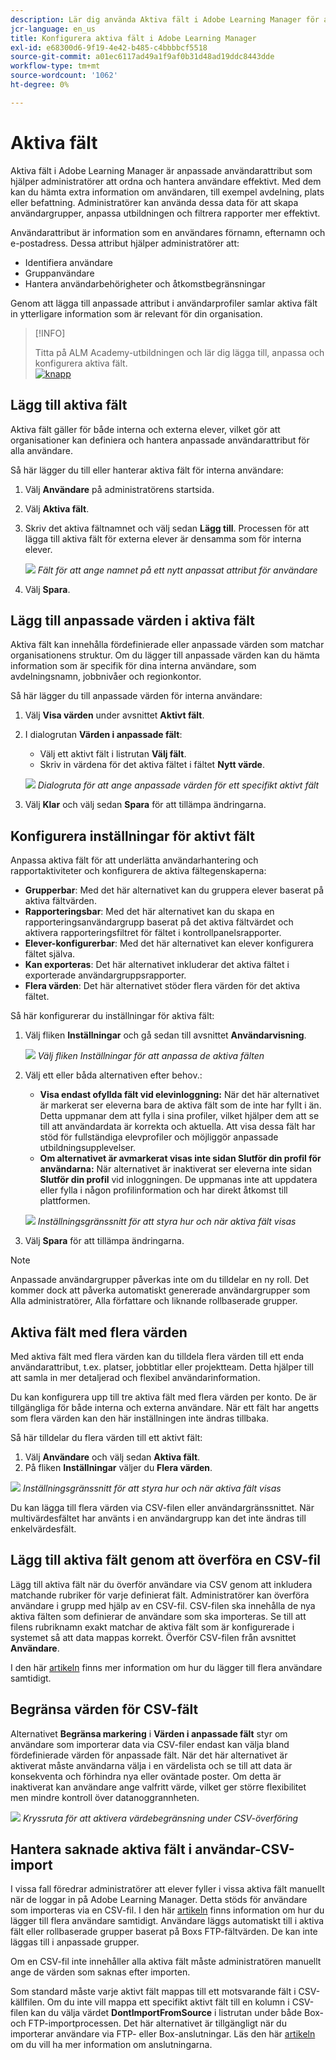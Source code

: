 ```yaml
---
description: Lär dig använda Aktiva fält i Adobe Learning Manager för att hämta, ordna och hantera anpassad användarinformation. Förbättra rapportering, filtrering och användarsegmentering med flexibla fältkonfigurationer.
jcr-language: en_us
title: Konfigurera aktiva fält i Adobe Learning Manager
exl-id: e68300d6-9f19-4e42-b485-c4bbbbcf5518
source-git-commit: a01ec6117ad49a1f9af0b31d48ad19ddc8443dde
workflow-type: tm+mt
source-wordcount: '1062'
ht-degree: 0%

---
```


# Aktiva fält

Aktiva fält i Adobe Learning Manager är anpassade användarattribut som hjälper administratörer att ordna och hantera användare effektivt. Med dem kan du hämta extra information om användaren, till exempel avdelning, plats eller befattning. Administratörer kan använda dessa data för att skapa användargrupper, anpassa utbildningen och filtrera rapporter mer effektivt.

Användarattribut är information som en användares förnamn, efternamn och e-postadress. Dessa attribut hjälper administratörer att:

* Identifiera användare
* Gruppanvändare
* Hantera användarbehörigheter och åtkomstbegränsningar

Genom att lägga till anpassade attribut i användarprofiler samlar aktiva fält in ytterligare information som är relevant för din organisation.

>[!INFO]
>
>Titta på ALM Academy-utbildningen och lär dig lägga till, anpassa och konfigurera aktiva fält.<br>[![knapp](assets/launch-training-button.png)](https://content.adobelearningmanageracademy.com/app/learner?accountId=98632#/course/7555741)</br>

## Lägg till aktiva fält

Aktiva fält gäller för både interna och externa elever, vilket gör att organisationer kan definiera och hantera anpassade användarattribut för alla användare.

Så här lägger du till eller hanterar aktiva fält för interna användare:

1. Välj **Användare** på administratörens startsida.

2. Välj **Aktiva fält**.

3. Skriv det aktiva fältnamnet och välj sedan **Lägg till**. Processen för att lägga till aktiva fält för externa elever är densamma som för interna elever.

   ![](assets/add-active-field-alm.png)
   _Fält för att ange namnet på ett nytt anpassat attribut för användare_

4. Välj **Spara**.

## Lägg till anpassade värden i aktiva fält

Aktiva fält kan innehålla fördefinierade eller anpassade värden som matchar organisationens struktur. Om du lägger till anpassade värden kan du hämta information som är specifik för dina interna användare, som avdelningsnamn, jobbnivåer och regionkontor.

Så här lägger du till anpassade värden för interna användare:

1. Välj **Visa värden** under avsnittet **Aktivt fält**.
2. I dialogrutan **Värden i anpassade fält**:

   * Välj ett aktivt fält i listrutan **Välj fält**.
   * Skriv in värdena för det aktiva fältet i fältet **Nytt värde**.

   ![](assets/add-value-active-fields.png)
   _Dialogruta för att ange anpassade värden för ett specifikt aktivt fält_

3. Välj **Klar** och välj sedan **Spara** för att tillämpa ändringarna.

## Konfigurera inställningar för aktivt fält

Anpassa aktiva fält för att underlätta användarhantering och rapportaktiviteter och konfigurera de aktiva fältegenskaperna:

* **Grupperbar**: Med det här alternativet kan du gruppera elever baserat på aktiva fältvärden.
* **Rapporteringsbar**: Med det här alternativet kan du skapa en rapporteringsanvändargrupp baserat på det aktiva fältvärdet och aktivera rapporteringsfiltret för fältet i kontrollpanelsrapporter.
* **Elever-konfigurerbar**: Med det här alternativet kan elever konfigurera fältet själva.
* **Kan exporteras**: Det här alternativet inkluderar det aktiva fältet i exporterade användargruppsrapporter.
* **Flera värden**: Det här alternativet stöder flera värden för det aktiva fältet.

Så här konfigurerar du inställningar för aktiva fält:

1. Välj fliken **Inställningar** och gå sedan till avsnittet **Användarvisning**.

   ![](assets/settings-active-field.png)
   _Välj fliken Inställningar för att anpassa de aktiva fälten_

2. Välj ett eller båda alternativen efter behov.:

   * **Visa endast ofyllda fält vid elevinloggning:** När det här alternativet är markerat ser eleverna bara de aktiva fält som de inte har fyllt i än. Detta uppmanar dem att fylla i sina profiler, vilket hjälper dem att se till att användardata är korrekta och aktuella. Att visa dessa fält har stöd för fullständiga elevprofiler och möjliggör anpassade utbildningsupplevelser.
   * **Om alternativet är avmarkerat visas inte sidan Slutför din profil för användarna:** När alternativet är inaktiverat ser eleverna inte sidan **Slutför din profil** vid inloggningen. De uppmanas inte att uppdatera eller fylla i någon profilinformation och har direkt åtkomst till plattformen.

   ![](assets/user-display-alm.png)
   _Inställningsgränssnitt för att styra hur och när aktiva fält visas_

3. Välj **Spara** för att tillämpa ändringarna.

>[!NOTE]
>
>Anpassade användargrupper påverkas inte om du tilldelar en ny roll. Det kommer dock att påverka automatiskt genererade användargrupper som Alla administratörer, Alla författare och liknande rollbaserade grupper.

## Aktiva fält med flera värden

Med aktiva fält med flera värden kan du tilldela flera värden till ett enda användarattribut, t.ex. platser, jobbtitlar eller projektteam. Detta hjälper till att samla in mer detaljerad och flexibel användarinformation.

Du kan konfigurera upp till tre aktiva fält med flera värden per konto. De är tillgängliga för både interna och externa användare. När ett fält har angetts som flera värden kan den här inställningen inte ändras tillbaka.

Så här tilldelar du flera värden till ett aktivt fält:

1. Välj **Användare** och välj sedan **Aktiva fält**.
2. På fliken **Inställningar** väljer du **Flera värden**.

![](assets/multi-values.png)
_Inställningsgränssnitt för att styra hur och när aktiva fält visas_

Du kan lägga till flera värden via CSV-filen eller användargränssnittet. När multivärdesfältet har använts i en användargrupp kan det inte ändras till enkelvärdesfält.

## Lägg till aktiva fält genom att överföra en CSV-fil

Lägg till aktiva fält när du överför användare via CSV genom att inkludera matchande rubriker för varje definierat fält. Administratörer kan överföra användare i grupp med hjälp av en CSV-fil. CSV-filen ska innehålla de nya aktiva fälten som definierar de användare som ska importeras. Se till att filens rubriknamn exakt matchar de aktiva fält som är konfigurerade i systemet så att data mappas korrekt. Överför CSV-filen från avsnittet **Användare**.

I den här [artikeln](/help/migrated/administrators/feature-summary/add-users-user-groups.md) finns mer information om hur du lägger till flera användare samtidigt.

## Begränsa värden för CSV-fält

Alternativet **Begränsa markering** i **Värden i anpassade fält** styr om användare som importerar data via CSV-filer endast kan välja bland fördefinierade värden för anpassade fält. När det här alternativet är aktiverat måste användarna välja i en värdelista och se till att data är konsekventa och förhindra nya eller oväntade poster. Om detta är inaktiverat kan användare ange valfritt värde, vilket ger större flexibilitet men mindre kontroll över datanoggrannheten.

![](assets/restrict-active.png)
_Kryssruta för att aktivera värdebegränsning under CSV-överföring_

## Hantera saknade aktiva fält i användar-CSV-import

I vissa fall föredrar administratörer att elever fyller i vissa aktiva fält manuellt när de loggar in på Adobe Learning Manager. Detta stöds för användare som importeras via en CSV-fil. I den här [artikeln](/help/migrated/administrators/feature-summary/add-users-user-groups.md) finns information om hur du lägger till flera användare samtidigt. Användare läggs automatiskt till i aktiva fält eller rollbaserade grupper baserat på Boxs FTP-fältvärden. De kan inte läggas till i anpassade grupper.

Om en CSV-fil inte innehåller alla aktiva fält måste administratören manuellt ange de värden som saknas efter importen.

Som standard måste varje aktivt fält mappas till ett motsvarande fält i CSV-källfilen. Om du inte vill mappa ett specifikt aktivt fält till en kolumn i CSV-filen kan du välja värdet **DontImportFromSource** i listrutan under både Box- och FTP-importprocessen. Det här alternativet är tillgängligt när du importerar användare via FTP- eller Box-anslutningar. Läs den här [artikeln](https://experienceleague.adobe.com/sv/docs/learning-manager/using/integration/connectors) om du vill ha mer information om anslutningarna.


